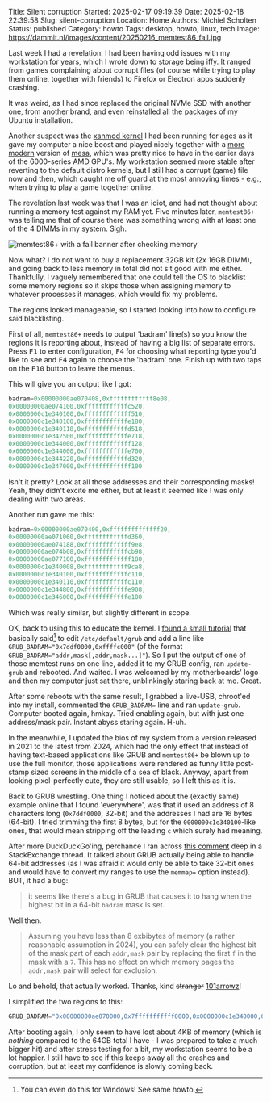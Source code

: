 Title: Silent corruption
Started: 2025-02-17 09:19:39
Date: 2025-02-18 22:39:58
Slug: silent-corruption
Location: Home
Authors: Michiel Scholten
Status: published
Category: howto
Tags: desktop, howto, linux, tech
Image: https://dammit.nl/images/content/20250216_memtest86_fail.jpg

Last week I had a revelation. I had been having odd issues with my workstation for years, which I wrote down to storage being iffy. It ranged from games complaining about corrupt files (of course while trying to play them online, together with friends) to Firefox or Electron apps suddenly crashing.

It was weird, as I had since replaced the original NVMe SSD with another one, from another brand, and even reinstalled all the packages of my Ubuntu installation.

Another suspect was the [xanmod kernel](https://xanmod.org/) I had been running for ages as it gave my computer a nice boost and played nicely together with a [more modern](https://launchpad.net/~kisak/+archive/ubuntu/kisak-mesa) version of [mesa](https://www.mesa3d.org/), which was pretty nice to have in the earlier days of the 6000-series AMD GPU's. My workstation seemed more stable after reverting to the default distro kernels, but I still had a corrupt (game) file now and then, which caught me off guard at the most annoying times - e.g., when trying to play a game together online.

The revelation last week was that I was an idiot, and had not thought about running a memory test against my RAM yet. Five minutes later, `memtest86+` was telling me that of course there was something wrong with at least one of the 4 DIMMs in my system. Sigh.

![memtest86+ with a fail banner after checking memory](https://dammit.nl/images/content/20250216_memtest86_fail.jpg)

Now what? I do not want to buy a replacement 32GB kit (2x 16GB DIMM), and going back to less memory in total did not sit good with me either. Thankfully, I vaguely remembered that one could tell the OS to blacklist some memory regions so it skips those when assigning memory to whatever processes it manages, which would fix my problems.

The regions looked manageable, so I started looking into how to configure said blacklisting.

First of all, `memtest86+` needs to output 'badram' line(s) so you know the regions it is reporting about, instead of having a big list of separate errors. Press <kbd>F1</kbd> to enter configuration, <kbd>F4</kbd> for choosing what reporting type you'd like to see and <kbd>F4</kbd> again to choose the 'badram' one. Finish up with two taps on the <kbd>F10</kbd> button to leave the menus.

This will give you an output like I got:

```c
badram=0x00000000ae070408,0xffffffffffff8e08,
0x00000000ae074100,0xffffffffffffc520,
0x0000000c1e340100,0xfffffffffffff510,
0x0000000c1e340100,0xffffffffffffe180,
0x0000000c1e340118,0xffffffffffffd518,
0x0000000c1e342500,0xffffffffffffe718,
0x0000000c1e344000,0xfffffffffffff128,
0x0000000c1e344000,0xffffffffffffe700,
0x0000000c1e344220,0xffffffffffffd320,
0x0000000c1e347000,0xfffffffffffff100
```

Isn't it pretty? Look at all those addresses and their corresponding masks! Yeah, they didn't excite me either, but at least it seemed like I was only dealing with two areas.

Another run gave me this:

```c
badram=0x00000000ae070400,0xffffffffffffff20,
0x00000000ae071060,0xffffffffffffd360,
0x00000000ae074188,0xfffffffffffff9e8,
0x00000000ae074b08,0xffffffffffffcb98,
0x00000000ae077100,0xfffffffffffff180,
0x0000000c1e340008,0xffffffffffff9ca8,
0x0000000c1e340100,0xffffffffffffc110,
0x0000000c1e340110,0xffffffffffffc110,
0x0000000c1e344800,0xffffffffffffe908,
0x0000000c1e346000,0xffffffffffffe100
```

Which was really similar, but slightly different in scope.

OK, back to using this to educate the kernel. I [found a small tutorial](https://www.memtest86.com/blacklist-ram-badram-badmemorylist.html) that basically said[^1] to edit `/etc/default/grub` and add a line like `GRUB_BADRAM="0x7ddf0000,0xffffc000"` (of the format `GRUB_BADRAM="addr,mask[,addr,mask...]"`). So I put the output of one of those memtest runs on one line, added it to my GRUB config, ran `update-grub` and rebooted. And waited. I was welcomed by my motherboards' logo and then my computer just sat there, unblinkingly staring back at me. Great.

After some reboots with the same result, I grabbed a live-USB, chroot'ed into my install, commented the `GRUB_BADRAM=` line and ran `update-grub`. Computer booted again, hmkay. Tried enabling again, but with just one address/mask pair. Instant abyss staring again. H-uh.

In the meanwhile, I updated the bios of my system from a version released in 2021 to the latest from 2024, which had the only effect that instead of having text-based applications like GRUB and `memtest86+` be blown up to use the full monitor, those applications were rendered as funny little post-stamp sized screens in the middle of a sea of black. Anyway, apart from looking pixel-perfectly cute, they are still usable, so I left this as it is.

Back to GRUB wrestling. One thing I noticed about the (exactly same) example online that I found 'everywhere', was that it used an address of 8 characters long (`0x7ddf0000`, 32-bit) and the addresses I had are 16 bytes (64-bit). I tried trimming the first 8 bytes, but for the `0000000c1e340100`-like ones, that would mean stripping off the leading `c` which surely had meaning.

After more DuckDuckGo'ing, perchance I ran across [this comment](https://unix.stackexchange.com/a/780991) deep in a StackExchange thread. It talked about GRUB actually being able to handle 64-bit addresses (as I was afraid it would only be able to take 32-bit ones and would have to convert my ranges to use the `memmap=` option instead). BUT, it had a bug:

> it seems like there's a bug in GRUB that causes it to hang when the highest bit in a 64-bit `badram` mask is set.

Well then.

> Assuming you have less than 8 exbibytes of memory (a rather reasonable assumption in 2024), you can safely clear the highest bit of the mask part of each `addr,mask` pair by replacing the first `f` in the mask with a `7`. This has no effect on which memory pages the `addr,mask` pair will select for exclusion.

Lo and behold, that actually worked. Thanks, kind <s>stranger</s> [101arrowz](https://unix.stackexchange.com/users/630957/101arrowz)!

I simplified the two regions to this:

```c
GRUB_BADRAM="0x00000000ae070000,0x7fffffffffff0000,0x0000000c1e340000,0x7fffffffffff0000"
```

After booting again, I only seem to have lost about 4KB of memory (which is *nothing* compared to the 64GB total I have - I was prepared to take a much bigger hit) and after stress testing for a bit, my workstation seems to be a lot happier. I still have to see if this keeps away all the crashes and corruption, but at least my confidence is slowly coming back.

[^1]: You can even do this for Windows! See same howto.
